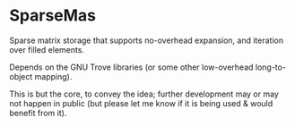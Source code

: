 SparseMas
=========

Sparse matrix storage that supports no-overhead expansion, and iteration over filled elements.

Depends on the GNU Trove libraries (or some other low-overhead long-to-object mapping).

This is but the core, to convey the idea; further development may or may not happen in public (but please let me
know if it is being used & would benefit from it).
